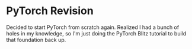 # PyTorch Revision

Decided to start PyTorch from scratch again. Realized I had a bunch of holes in my knowledge, so I'm just doing the PyTorch Blitz tutorial to build that foundation back up.